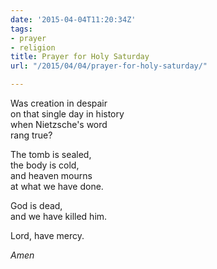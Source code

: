```yaml
---
date: '2015-04-04T11:20:34Z'
tags:
- prayer
- religion
title: Prayer for Holy Saturday
url: "/2015/04/04/prayer-for-holy-saturday/"

---
```

Was creation in despair  
on that single day in history  
when Nietzsche's word  
rang true?

The tomb is sealed,  
the body is cold,  
and heaven mourns  
at what we have done.

God is dead,  
and we have killed him.

Lord, have mercy.

*Amen*

